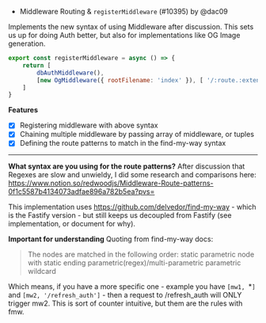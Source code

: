 - Middleware Routing & `registerMiddleware` (#10395) by @dac09

Implements the new syntax of using Middleware after discussion. This sets us up for doing Auth better, but also for implementations like OG Image generation. 

```js
export const registerMiddleware = async () => {
	return [
		dbAuthMiddleware(),
		[new OgMiddleware({ rootFilename: 'index' }), [ '/:route.:extension']]
	]
}
```

**Features**
- [x] Registering middleware with above syntax
- [x] Chaining multiple middleware by passing array of middleware, or tuples
- [x] Defining the route patterns to match in the find-my-way syntax

--- 
**What syntax are you using for the route patterns?**
After discussion that Regexes are slow and unwieldy, I did some research and comparisons here: https://www.notion.so/redwoodjs/Middleware-Route-patterns-0f1c5587b4134073adfae896a782b5ea?pvs=

This implementation uses https://github.com/delvedor/find-my-way - which is the Fastify version - but still keeps us decoupled from Fastify (see implementation, or document for why).

**Important for understanding**
Quoting from find-my-way docs:
> The nodes are matched in the following order:
    static
    parametric node with static ending
    parametric(regex)/multi-parametric
    parametric
    wildcard

Which means, if you have a more specific one - example you have `[mw1, `*`]` and `[mw2, '/refresh_auth']` - then a request to /refresh_auth will ONLY trigger mw2. This is sort of counter intuitive, but them are the rules with fmw. 
